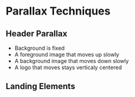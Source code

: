# Parallax Techniques

## Header Parallax

- Background is fixed
- A foreground image that moves up slowly
- A background image that moves down slowly
- A logo that moves stays verticaly centered

## Landing Elements

